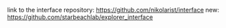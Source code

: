 link to the interface repository:
https://github.com/nikolarist/interface
new:
https://github.com/starbeachlab/explorer_interface
